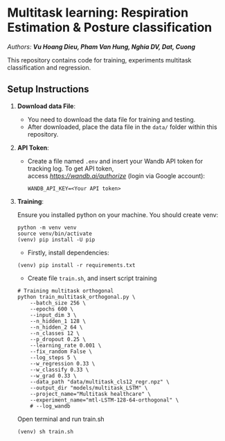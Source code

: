 # Multitask learning: Respiration Estimation & Posture classification

_Authors: **Vu Hoang Dieu, Pham Van Hung, Nghia DV, Dat, Cuong**_

This repository contains code for training, experiments multitask classification and regression.

## Setup Instructions

1. **Download data File**: 
   - You need to download the data file for training and testing.
   - After downloaded, place the data file in the `data/` folder within this repository.

2. **API Token**: 
    - Create a file named `.env` and insert your Wandb API token for tracking log. To get API token, \
access *https://wandb.ai/authorize* (login via Google account):
        ```
        WANDB_API_KEY=<Your API token>
        ```

3. **Training**: 
   
   Ensure you installed python on your machine.
   You should create venv:
   ```
   python -m venv venv
   source venv/bin/activate
   (venv) pip install -U pip
   ```
   - Firstly, install dependencies:
   ```
   (venv) pip install -r requirements.txt
   ```
   - Create file `train.sh`, and insert script training
    ```
    # Training multitask orthogonal
    python train_multitask_orthogonal.py \
        --batch_size 256 \
        --epochs 600 \
        --input_dim 3 \
        --n_hidden_1 128 \
        --n_hidden_2 64 \
        --n_classes 12 \
        --p_dropout 0.25 \
        --learning_rate 0.001 \
        --fix_random False \
        --log_steps 5 \
        --w_regression 0.33 \
        --w_classify 0.33 \
        --w_grad 0.33 \
        --data_path "data/multitask_cls12_regr.npz" \
        --output_dir "models/multitask_LSTM" \
        --project_name="Multitask healthcare" \
        --experiment_name="mtl-LSTM-128-64-orthogonal" \
        # --log_wandb

    ```
    
    Open terminal and run train.sh
    ```
    (venv) sh train.sh
    ```


